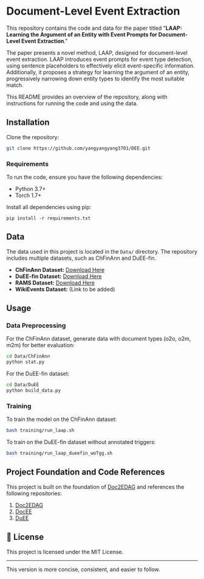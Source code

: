 # Document-Level Event Extraction

This repository contains the code and data for the paper titled "**LAAP: Learning the Argument of an Entity with Event Prompts for Document-Level Event Extraction**."

The paper presents a novel method, LAAP, designed for document-level event extraction. LAAP introduces event prompts for event type detection, using sentence placeholders to effectively elicit event-specific information. Additionally, it proposes a strategy for learning the argument of an entity, progressively narrowing down entity types to identify the most suitable match.

This README provides an overview of the repository, along with instructions for running the code and using the data.

## Installation

Clone the repository:

```bash
git clone https://github.com/yangyangyang3701/DEE.git
```

### Requirements

To run the code, ensure you have the following dependencies:

- Python 3.7+
- Torch 1.7+

Install all dependencies using pip:

```shell
pip install -r requirements.txt
```

## Data

The data used in this project is located in the `Data/` directory. The repository includes multiple datasets, such as ChFinAnn and DuEE-fin.

- **ChFinAnn Dataset:** [Download Here](https://github.com/dolphin-zs/Doc2EDAG)
- **DuEE-fin Dataset:** [Download Here](https://aistudio.baidu.com/aistudio/competition/detail/65)
- **RAMS Dataset:** [Download Here](https://nlp.jhu.edu/rams/)
- **WikiEvents Dataset:** (Link to be added)

## Usage

### Data Preprocessing

For the ChFinAnn dataset, generate data with document types (o2o, o2m, m2m) for better evaluation:

```bash
cd Data/ChFinAnn
python stat.py
```

For the DuEE-fin dataset:

```bash
cd Data/DuEE
python build_data.py
```

### Training

To train the model on the ChFinAnn dataset:

```bash
bash training/run_laap.sh
```

To train on the DuEE-fin dataset without annotated triggers:

```bash
bash training/run_laap_dueefin_woTgg.sh
```

## Project Foundation and Code References

This project is built on the foundation of [Doc2EDAG](https://github.com/shun-zheng/Doc2EDAG) and references the following repositories:

1. [Doc2EDAG](https://github.com/shun-zheng/Doc2EDAG)
2. [DocEE](https://github.com/Spico197/DocEE)
3. [DuEE](https://github.com/zhoujx4/DuEE)

## 🔑 License

This project is licensed under the MIT License.

---

This version is more concise, consistent, and easier to follow.

